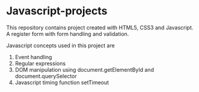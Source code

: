# Javascript-projects
This repository contains project created with HTML5, CSS3 and Javascript.
A register form with form handling and validation.

Javascript concepts used in this project are
1. Event handling
2. Regular expressions
3. DOM manipulation using document.getElementById and document.querySelector
4. Javascript timing function setTimeout
